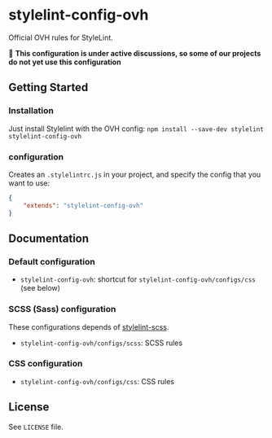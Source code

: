 # stylelint-config-ovh

Official OVH rules for StyleLint.

:construction: **This configuration is under active discussions, so some of our projects  do not yet use this configuration**


## Getting Started

### Installation

Just install Stylelint with the OVH config:
    `npm install --save-dev stylelint stylelint-config-ovh`

### configuration

Creates an `.stylelintrc.js` in your project, and specify the config that you want to use:

```json
{
    "extends": "stylelint-config-ovh"
}
```


## Documentation

### Default configuration

* `stylelint-config-ovh`: shortcut for `stylelint-config-ovh/configs/css` (see below)

### SCSS (Sass) configuration

These configurations depends of [stylelint-scss](https://github.com/kristerkari/stylelint-scss).

* `stylelint-config-ovh/configs/scss`: SCSS rules

### CSS configuration

* `stylelint-config-ovh/configs/css`: CSS rules


## License

See `LICENSE` file.
